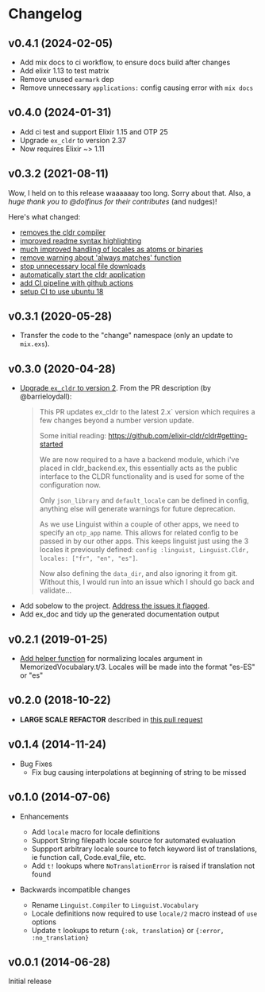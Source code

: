 # Changelog

## v0.4.1 (2024-02-05)
* Add mix docs to ci workflow, to ensure docs build after changes
* Add elixir 1.13 to test matrix
* Remove unused `earmark` dep
* Remove unnecessary `applications:` config causing error with `mix docs`

## v0.4.0 (2024-01-31)
* Add ci test and support Elixir 1.15 and OTP 25
* Upgrade `ex_cldr` to version 2.37
* Now requires Elixir ~> 1.11

## v0.3.2 (2021-08-11)
Wow, I held on to this release waaaaaay too long. Sorry about that. Also, a *huge thank you to @dolfinus for their contributes* (and nudges)!

Here's what changed:
* [removes the cldr compiler](https://github.com/change/linguist/pull/28)
* [improved readme syntax highlighting](https://github.com/change/linguist/pull/29)
* [much improved handling of locales as atoms or binaries](https://github.com/change/linguist/pull/30)
* [remove warning about 'always matches' function](https://github.com/change/linguist/pull/31)
* [stop unnecessary local file downloads](https://github.com/change/linguist/pull/32)
* [automatically start the cldr application](https://github.com/change/linguist/pull/33)
* [add CI pipeline with github actions](https://github.com/change/linguist/pull/35)
* [setup CI to use ubuntu 18](https://github.com/change/linguist/pull/36)

## v0.3.1 (2020-05-28)
* Transfer the code to the "change" namespace (only an update to `mix.exs`).

## v0.3.0 (2020-04-28)
* [Upgrade `ex_cldr` to version 2](https://github.com/mertonium/linguist/commit/b66681c4d66543829f1154af3e5a90a1fa93aca7). From the PR description (by @barrieloydall):
  > This PR updates ex_cldr to the latest 2.x` version which requires a few changes beyond a number version update.
  >
  > Some initial reading: https://github.com/elixir-cldr/cldr#getting-started
  >
  > We are now required to a have a backend module, which i've placed in cldr_backend.ex, this essentially acts as the public interface to the CLDR functionality and is used for some of the configuration now.
  >
  > Only `json_library` and `default_locale` can be defined in config, anything else will generate warnings for future deprecation.
  >
  > As we use Linguist within a couple of other apps, we need to specify an `otp_app` name. This allows for related config to be passed in by our other apps. This keeps linguist just using the 3 locales it previously defined: `config :linguist, Linguist.Cldr, locales: ["fr", "en", "es"]`.
  >
  > Now also defining the `data_dir`, and also ignoring it from git. Without this, I would run into an issue which I should go back and validate...
* Add sobelow to the project. [Address the issues it flagged](https://github.com/mertonium/linguist/commit/e699c1274c3a4861288afa41cef3f1afe1cad9b6).
* Add ex_doc and tidy up the generated documentation output

## v0.2.1 (2019-01-25)
* [Add helper function](https://github.com/mertonium/linguist/commit/06807327e5095e54dd584ad5d65469e4358c92b4) for normalizing locales argument in MemorizedVocubalary.t/3. Locales will be made into the format "es-ES" or "es"


## v0.2.0 (2018-10-22)
* **LARGE SCALE REFACTOR** described in [this pull request](https://github.com/mertonium/linguist/pull/22)

## v0.1.4 (2014-11-24)

* Bug Fixes
  * Fix bug causing interpolations at beginning of string to be missed


## v0.1.0 (2014-07-06)

* Enhancements
  * Add `locale` macro for locale definitions
  * Support String filepath locale source for automated evaluation
  * Suppport arbitrary locale source to fetch keyword list of translations, ie function call, Code.eval_file, etc.
  * Add `t!` lookups where `NoTranslationError` is raised if translation not found

* Backwards incompatible changes
  * Rename `Linguist.Compiler` to `Linguist.Vocabulary`
  * Locale definitions now required to use `locale/2` macro instead of `use` options
  * Update `t` lookups to return `{:ok, translation}` or `{:error, :no_translation}`


## v0.0.1 (2014-06-28)

Initial release
